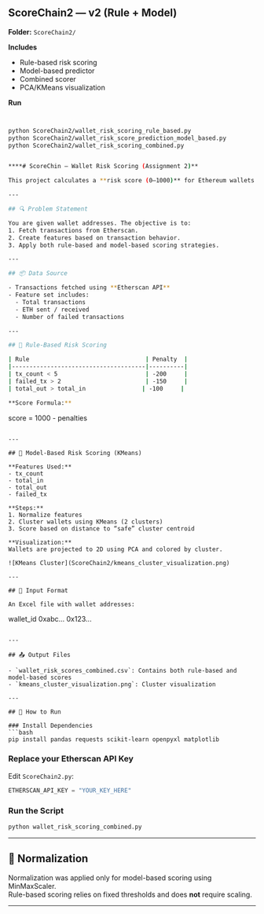 ## ScoreChain2 — v2 (Rule + Model)
**Folder:** `ScoreChain2/`

**Includes**
- Rule-based risk scoring
- Model-based predictor
- Combined scorer
- PCA/KMeans visualization

**Run**
```bash


python ScoreChain2/wallet_risk_scoring_rule_based.py
python ScoreChain2/wallet_risk_score_prediction_model_based.py
python ScoreChain2/wallet_risk_scoring_combined.py


****# ScoreChin – Wallet Risk Scoring (Assignment 2)**

This project calculates a **risk score (0–1000)** for Ethereum wallets using their on-chain transaction history.

---

## 🔍 Problem Statement

You are given wallet addresses. The objective is to:
1. Fetch transactions from Etherscan.
2. Create features based on transaction behavior.
3. Apply both rule-based and model-based scoring strategies.

---

## 📦 Data Source

- Transactions fetched using **Etherscan API**
- Feature set includes:
  - Total transactions
  - ETH sent / received
  - Number of failed transactions

---

## 🧠 Rule-Based Risk Scoring

| Rule                                 | Penalty  |
|--------------------------------------|----------|
| tx_count < 5                         | -200     |
| failed_tx > 2                        | -150     |
| total_out > total_in                | -100     |

**Score Formula:**  
```
score = 1000 - penalties
```

---

## 🤖 Model-Based Risk Scoring (KMeans)

**Features Used:**
- tx_count
- total_in
- total_out
- failed_tx

**Steps:**
1. Normalize features
2. Cluster wallets using KMeans (2 clusters)
3. Score based on distance to “safe” cluster centroid

**Visualization:**  
Wallets are projected to 2D using PCA and colored by cluster.

![KMeans Cluster](ScoreChain2/kmeans_cluster_visualization.png)

---

## 📁 Input Format

An Excel file with wallet addresses:
```
wallet_id
0xabc...
0x123...
```

---

## 📤 Output Files

- `wallet_risk_scores_combined.csv`: Contains both rule-based and model-based scores
- `kmeans_cluster_visualization.png`: Cluster visualization

---

## 🚀 How to Run

### Install Dependencies
```bash
pip install pandas requests scikit-learn openpyxl matplotlib
```

### Replace your Etherscan API Key
Edit `ScoreChain2.py`:
```python
ETHERSCAN_API_KEY = "YOUR_KEY_HERE"
```

### Run the Script
```bash
python wallet_risk_scoring_combined.py
```

---

## 🧪 Normalization

Normalization was applied only for model-based scoring using MinMaxScaler.  
Rule-based scoring relies on fixed thresholds and does **not** require scaling.

---

